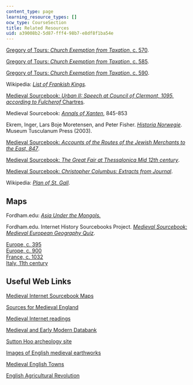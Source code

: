 ```yaml
---
content_type: page
learning_resource_types: []
ocw_type: CourseSection
title: Related Resources
uid: a39008b2-5d87-fff4-98b7-e8df8f1ba54e
---
```


[Gregory of Tours: _Church Exemption from Taxation_, c. 570](http://www.fordham.edu/halsall/source/570Chrchtax.asp).

[Gregory of Tours: _Church Exemption from Taxation_, c. 585](http://www.fordham.edu/halsall/source/585Polltax1.asp).

[Gregory of Tours: _Church Exemption from Taxation_, c. 590](http://www.fordham.edu/halsall/source/590Clermnt1.asp).

Wikipedia: _[List of Frankish Kings](http://en.wikipedia.org/wiki/List_of_Frankish_Kings)._

[Medieval Sourcebook: _Urban II: Speech at Council of Clermont, 1095, according to Fulcherof_ Chartres](http://www.fordham.edu/halsall/source/urban2-5vers.html#robert).

Medieval Sourcebook: [_Annals of Xanten_](http://www.fordham.edu/halsall/source/xanten1.html), 845-853

Ekrem, Inger, Lars Boje Moretensen, and Peter Fisher. [_Historia Norwegie_](http://books.google.com/books?id=gH3TUhhlvucC&pg=PAfrontcover). Museum Tusculanum Press (2003).

[Medieval Sourcebook: _Accounts of the Routes of the Jewish Merchants to the East, 847_](http://www.fordham.edu/halsall/source/847radanite.asp).

[Medieval Sourcebook: _The Great Fair at Thessalonica Mid 12th century_](http://www.fordham.edu/halsall/source/thess-fair.html).

[Medieval Sourcebook: _Christopher Columbus: Extracts from Journal_](http://www.fordham.edu/halsall/source/columbus1.asp).

Wikipedia: [_Plan of St. Gall_](http://en.wikipedia.org/wiki/Plan_of_Saint_Gall).

Maps
----

Fordham.edu: [_Asia Under the Mongols._](http://www.fordham.edu/halsall/maps/mongols2map.jpg)

Fordham.edu. Internet History Sourcebooks Project. [_Medieval Sourcebook: Medieval European Geography Quiz_](http://www.fordham.edu/halsall/maps/mapquiz.asp).

[Europe, c. 395](http://www.fordham.edu/halsall/maps/395eur.jpg)  
[Europe, c. 900](http://www.fordham.edu/halsall/maps/900eur.jpg)  
[France, c. 1032](http://www.fordham.edu/halsall/maps/1032francea.jpg)  
[Italy, 11th century](http://www.fordham.edu/halsall/maps/11citaly.jpg)

Useful Web Links
----------------

[Medieval Internet Sourcebook Maps](http://www.fordham.edu/halsall/sbookmap.html)

[Sources for Medieval England](http://www.luminarium.org/medlit/medresource.htm)

[Medieval Internet readings](http://www.fordham.edu/halsall/sbook.html)

[Medieval and Early Modern Databank](http://www2.scc.rutgers.edu/memdb/)

[Sutton Hoo archeology site](http://www.archaeology.co.uk/ca/timeline/saxon/suttonhoo/suttonhoo.htm)

[Images of English medieval earthworks](http://www.webbaviation.co.uk/aerial-archaeology/aerial-archaeology.htm)

[Medieval English Towns](http://www.trytel.com/~tristan/towns/towns.html)

[English Agricultural Revolution](http://www.bbc.co.uk/history/british/empire_seapower/agricultural_revolution_01.shtml)